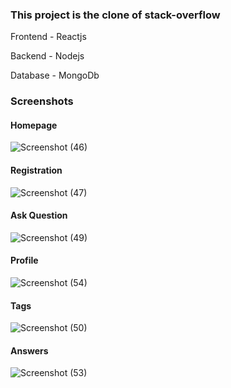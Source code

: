 
### This project is the clone of stack-overflow 

Frontend - Reactjs

Backend - Nodejs

Database - MongoDb

### Screenshots

#### Homepage
![Screenshot (46)](https://user-images.githubusercontent.com/58473785/180295173-a0ffe225-027f-4aeb-ac49-b6036ac42a8c.png)

#### Registration
![Screenshot (47)](https://user-images.githubusercontent.com/58473785/180296318-cabbd8ad-a896-47e5-aab2-e1dfd8ece4f6.png)

#### Ask Question
![Screenshot (49)](https://user-images.githubusercontent.com/58473785/180296388-b1c7cdba-c096-4bd3-8c10-f4ee093c2e8c.png)

#### Profile
![Screenshot (54)](https://user-images.githubusercontent.com/58473785/180296438-6b930fd4-e563-45da-bdf0-6b1991688292.png)

#### Tags
![Screenshot (50)](https://user-images.githubusercontent.com/58473785/180296495-cb954f08-ed01-419f-87e2-35ebb035c3cd.png)

#### Answers
![Screenshot (53)](https://user-images.githubusercontent.com/58473785/180296520-555542d0-03a7-4d85-8adb-ad1a6060f46d.png)


